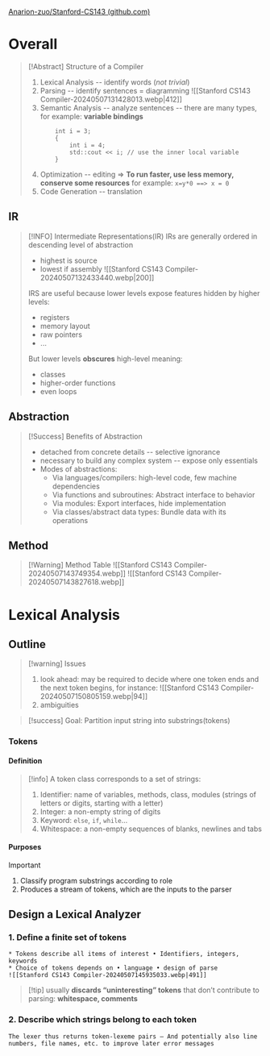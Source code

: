 [Anarion-zuo/Stanford-CS143 (github.com)](https://github.com/Anarion-zuo/Stanford-CS143)
# Overall

>[!Abstract] Structure of a Compiler
> 1. Lexical Analysis -- identify words (*not trivial*)
> 2. Parsing -- identify sentences = diagramming 
>![[Stanford CS143 Compiler-20240507131428013.webp|412]]
> 3. Semantic Analysis -- analyze sentences
> 	-- there are many types, for example: **variable bindings**
> 		```
> 			int i = 3;
> 			{
> 				int i = 4;
> 				std::cout << i; // use the inner local variable
> 			}
> 		```
> 1. Optimization -- editing => **To run faster, use less memory, conserve some resources**
> 	for example: `x=y*0 ==> x = 0`
> 2. Code Generation -- translation

## IR
>[!INFO] Intermediate Representations(IR)
> IRs are generally ordered in descending level of abstraction
> * highest is source
> * lowest if assembly
>![[Stanford CS143 Compiler-20240507132433440.webp|200]]
>
>IRS are useful because lower levels expose features hidden by higher levels:
>* registers
>* memory layout
>* raw pointers
>* ...
>
>But lower levels **obscures** high-level meaning:
>* classes
>* higher-order functions
>* even loops
>

## Abstraction
>[!Success] Benefits of Abstraction
>* detached from concrete details -- selective ignorance
>* necessary to build any complex system -- expose only essentials
>* Modes of abstractions:
>	* Via languages/compilers: high-level code, few machine dependencies
>	* Via functions and subroutines: Abstract interface to behavior
>	* Via modules: Export interfaces, hide implementation
>	* Via classes/abstract data types: Bundle data with its operations

## Method
>[!Warning] Method Table
>![[Stanford CS143 Compiler-20240507143749354.webp]]
>![[Stanford CS143 Compiler-20240507143827618.webp]]
>

# Lexical Analysis

## Outline
>[!warning] Issues
>1. look ahead:
>	may be required to decide where one token ends and the next token begins, for instance:
>		![[Stanford CS143 Compiler-20240507150805159.webp|94]]
>1. ambiguities

>[!success] Goal: Partition input string into substrings(tokens)

### Tokens
#### Definition
>[!info] A token class corresponds to a set of strings:
>1. Identifier: name of variables, methods, class, modules (strings of letters or digits, starting with a letter)
>2. Integer: a non-empty string of digits
>3. Keyword: `else`, `if`, `while`...
>4. Whitespace: a non-empty sequences of blanks, newlines and tabs

#### Purposes
>[!Important]
>1. Classify program substrings according to role
>2. Produces a stream of tokens, which are the inputs to the parser


## Design a Lexical Analyzer
### 1. **Define a finite set of tokens**
	* Tokens describe all items of interest • Identifiers, integers, keywords 
	* Choice of tokens depends on • language • design of parse
	![[Stanford CS143 Compiler-20240507145935033.webp|491]]
>[!tip] usually **discards “uninteresting” tokens** that don’t contribute to parsing: **whitespace, comments**

### 2. Describe which strings belong to each token
	The lexer thus returns token-lexeme pairs – And potentially also line numbers, file names, etc. to improve later error messages
